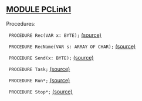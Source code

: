 
## [MODULE PCLink1](https://github.com/io-core/System/blob/main/PCLink1.Mod)

Procedures:


<code>  PROCEDURE Rec(VAR x: BYTE);</code> [(source)](https://github.com/io-core/System/blob/main/PCLink1.Mod#L15)


<code>  PROCEDURE RecName(VAR s: ARRAY OF CHAR);</code> [(source)](https://github.com/io-core/System/blob/main/PCLink1.Mod#L21)


<code>  PROCEDURE Send(x: BYTE);</code> [(source)](https://github.com/io-core/System/blob/main/PCLink1.Mod#L28)


<code>  PROCEDURE Task;</code> [(source)](https://github.com/io-core/System/blob/main/PCLink1.Mod#L34)


<code>  PROCEDURE Run*;</code> [(source)](https://github.com/io-core/System/blob/main/PCLink1.Mod#L81)


<code>  PROCEDURE Stop*;</code> [(source)](https://github.com/io-core/System/blob/main/PCLink1.Mod#L86)

